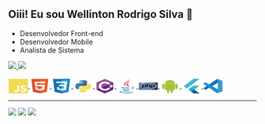  ## Oiii! Eu sou Wellinton Rodrigo Silva 👋 
  
 <ul> 
  <li>Desenvolvedor Front-end</li>
 <li>Desenvolvedor Mobile</li>
 <li>Analista de Sistema</li>
 </ul>
 
 <div>
  <a href="https://github.com/wellintonr">
  <img height="160em" src="https://github-readme-stats.vercel.app/api?username=wellintonr&show_icons=true&theme=cobalt&include_all_commits=true&count_private=true"/>
  <img height="140em" src="https://github-readme-stats.vercel.app/api/top-langs/?username=wellintonr&layout=compact&langs_count=7&theme=cobalt"/>
</div>
  <div style="display: inline_block"><br>
  <img align="center" alt="Js" height="30" width="40" src="https://raw.githubusercontent.com/devicons/devicon/master/icons/javascript/javascript-plain.svg">
  <img align="center" alt="HTML" height="30" width="40" src="https://raw.githubusercontent.com/devicons/devicon/master/icons/html5/html5-original.svg">
  <img align="center" alt="CSS" height="30" width="40" src="https://raw.githubusercontent.com/devicons/devicon/master/icons/css3/css3-original.svg">
  <img align="center" alt="Python" height="30" width="40" src="https://raw.githubusercontent.com/devicons/devicon/master/icons/python/python-original.svg">
  <img align="center" alt="Csharp" height="30" width="40" src="https://raw.githubusercontent.com/devicons/devicon/master/icons/csharp/csharp-original.svg">
   <img align="center" alt="Java" height="30" width="40" src="https://raw.githubusercontent.com/devicons/devicon/master/icons/java/java-original.svg">
   <img align="center" alt="PHP" height="30" width="40" src="https://raw.githubusercontent.com/devicons/devicon/master/icons/php/php-original.svg">
   <img align="center" alt="Android" height="30" width="40" src="https://raw.githubusercontent.com/devicons/devicon/master/icons/android/android-original.svg">
   <img align="center" alt="Flutter" height="30" width="40" src="https://raw.githubusercontent.com/devicons/devicon/master/icons/flutter/flutter-original.svg">
   <img align="center" alt="VsCode" height="30" width="40" src="https://raw.githubusercontent.com/devicons/devicon/master/icons/vscode/vscode-original.svg">
</div>
   <hr>
 
 <div>
    <a href="https://www.facebook.com/wellintonrodrigosilva.silva/" target="_blank"> <img src="https://img.shields.io/badge/Facebook-1877F2?style=for-the-badge&logo=facebook&logoColor=white"></a>
   <a href="https://discord.com/channels/@me" "target="_blank"> <img src="https://img.shields.io/badge/Discord-7289DA?style=for-the-badge&logo=discord&logoColor=white"></a>
   <a href="https://www.linkedin.com/in/wellinton-silva-877388101/" "target="_blank"> <img src="https://img.shields.io/badge/LinkedIn-0077B5?style=for-the-badge&logo=linkedin&logoColor=white"></a>
  </div>
